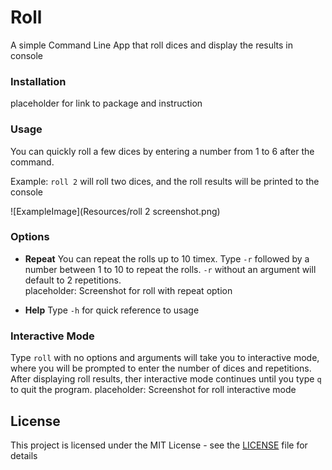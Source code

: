 #  Roll

A simple Command Line App that roll dices and display the results in console

### Installation
placeholder for link to package and instruction

### Usage

You can quickly roll a few dices by entering a number from 1 to 6 after the command.

Example: ```roll 2``` will roll two dices, and the roll results will be printed to the console

![ExampleImage](Resources/roll 2 screenshot.png)

### Options

* **Repeat**
You can repeat the rolls up to 10 timex.  Type ```-r``` followed by a number between 1 to 10 to repeat the rolls.  ```-r``` without an argument will default to 2 repetitions.  
placeholder:  Screenshot for roll with repeat option

* **Help**
Type ```-h``` for quick reference to usage

### Interactive Mode
Type ```roll```  with no options and arguments will take you to interactive mode, where you will be prompted to enter the number of dices and repetitions.  After displaying roll results, ther interactive mode continues until you type ```q``` to quit the program. 
placeholder:  Screenshot for roll interactive mode

## License

This project is licensed under the MIT License - see the [LICENSE](LICENSE) file for details

